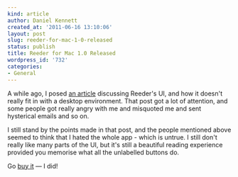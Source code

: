```yaml
---
kind: article
author: Daniel Kennett
created_at: '2011-06-16 13:10:06'
layout: post
slug: reeder-for-mac-1-0-released
status: publish
title: Reeder for Mac 1.0 Released
wordpress_id: '732'
categories:
- General
---
```


A while ago, I posed [an article](http://ikennd.ac/blog/2010/12/analysing-a-touch-to-desktop-ui-port-using-fitts-law-reeder/)
discussing Reeder's UI, and how it doesn't really fit in with a desktop
environment. That post got a lot of attention, and some people got
really angry with me and misquoted me and sent hysterical emails and so
on.

I still stand by the points made in that post, and the people mentioned
above seemed to think that I hated the whole app - which is untrue. I
still don't really like many parts of the UI, but it's still a beautiful
reading experience provided you memorise what all the unlabelled buttons
do.

Go [buy it](http://reederapp.com/mac/) — I did!
